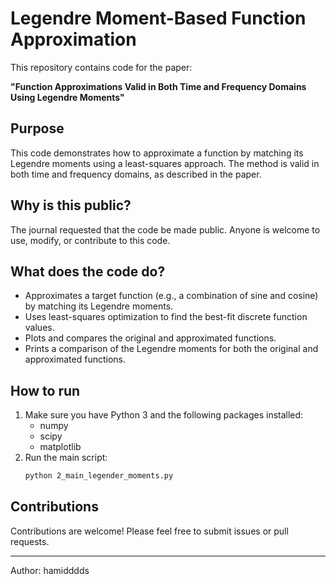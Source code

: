 # Legendre Moment-Based Function Approximation

This repository contains code for the paper:

**"Function Approximations Valid in Both Time and Frequency Domains Using Legendre Moments"**

## Purpose

This code demonstrates how to approximate a function by matching its Legendre moments using a least-squares approach. The method is valid in both time and frequency domains, as described in the paper.

## Why is this public?

The journal requested that the code be made public. Anyone is welcome to use, modify, or contribute to this code.

## What does the code do?

- Approximates a target function (e.g., a combination of sine and cosine) by matching its Legendre moments.
- Uses least-squares optimization to find the best-fit discrete function values.
- Plots and compares the original and approximated functions.
- Prints a comparison of the Legendre moments for both the original and approximated functions.

## How to run

1. Make sure you have Python 3 and the following packages installed:
   - numpy
   - scipy
   - matplotlib
2. Run the main script:
   ```bash
   python 2_main_legender_moments.py
   ```

## Contributions

Contributions are welcome! Please feel free to submit issues or pull requests.

---

Author: hamidddds
